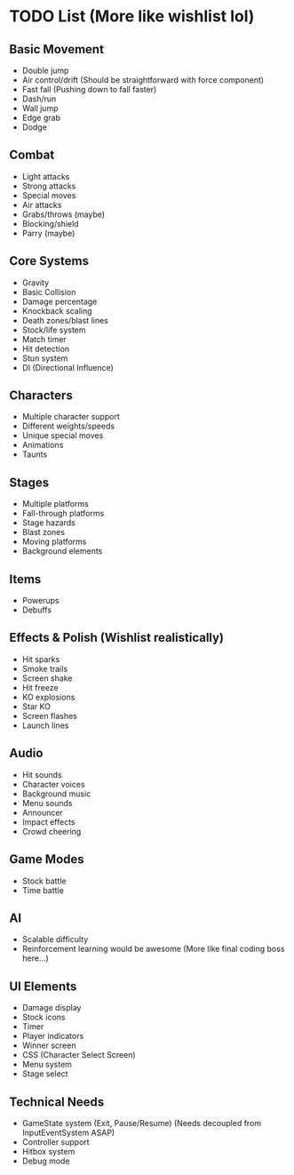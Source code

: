 # TODO List (More like wishlist lol)

## Basic Movement

- Double jump
- Air control/drift (Should be straightforward with force component)
- Fast fall (Pushing down to fall faster)
- Dash/run
- Wall jump
- Edge grab
- Dodge

## Combat

- Light attacks
- Strong attacks
- Special moves
- Air attacks
- Grabs/throws (maybe)
- Blocking/shield
- Parry (maybe)

## Core Systems

- Gravity
- Basic Collision
- Damage percentage
- Knockback scaling
- Death zones/blast lines
- Stock/life system
- Match timer
- Hit detection
- Stun system
- DI (Directional Influence)

## Characters

- Multiple character support
- Different weights/speeds
- Unique special moves
- Animations
- Taunts

## Stages

- Multiple platforms
- Fall-through platforms
- Stage hazards
- Blast zones
- Moving platforms
- Background elements

## Items

- Powerups
- Debuffs

## Effects & Polish (Wishlist realistically)

- Hit sparks
- Smoke trails
- Screen shake
- Hit freeze
- KO explosions
- Star KO
- Screen flashes
- Launch lines

## Audio

- Hit sounds
- Character voices
- Background music
- Menu sounds
- Announcer
- Impact effects
- Crowd cheering

## Game Modes

- Stock battle
- Time battle

## AI

- Scalable difficulty
- Reinforcement learning would be awesome (More like final coding boss here...)

## UI Elements

- Damage display
- Stock icons
- Timer
- Player indicators
- Winner screen
- CSS (Character Select Screen)
- Menu system
- Stage select

## Technical Needs

- GameState system (Exit, Pause/Resume) (Needs decoupled from InputEventSystem ASAP)
- Controller support
- Hitbox system
- Debug mode
